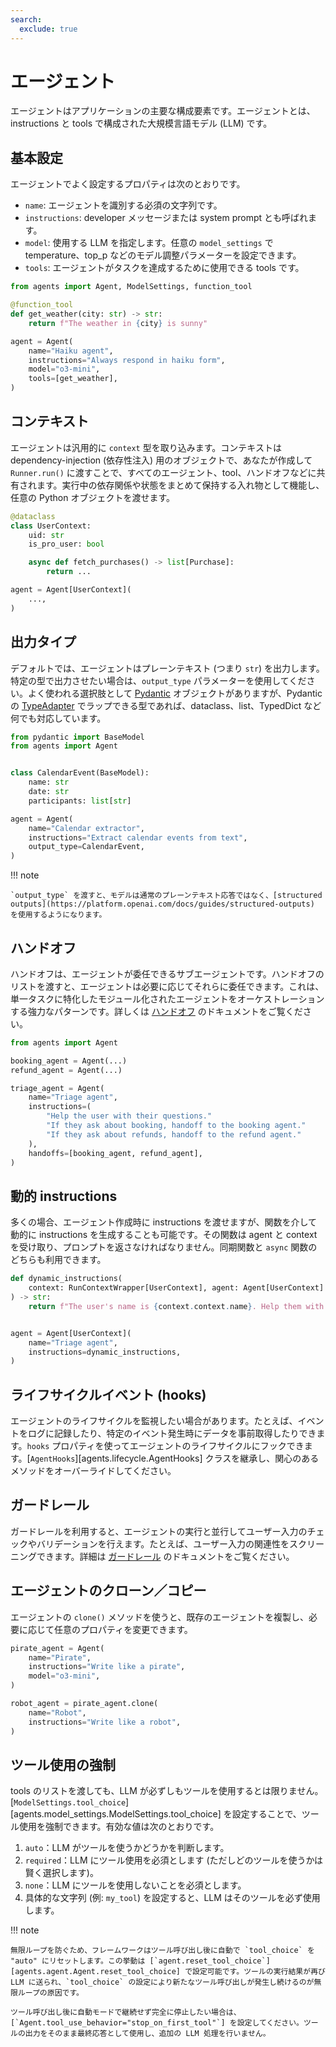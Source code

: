 ```yaml
---
search:
  exclude: true
---
```

# エージェント

エージェントはアプリケーションの主要な構成要素です。エージェントとは、instructions と tools で構成された大規模言語モデル (LLM) です。

## 基本設定

エージェントでよく設定するプロパティは次のとおりです。

-   `name`: エージェントを識別する必須の文字列です。  
-   `instructions`: developer メッセージまたは system prompt とも呼ばれます。  
-   `model`: 使用する LLM を指定します。任意の `model_settings` で temperature、top_p などのモデル調整パラメーターを設定できます。  
-   `tools`: エージェントがタスクを達成するために使用できる tools です。  

```python
from agents import Agent, ModelSettings, function_tool

@function_tool
def get_weather(city: str) -> str:
    return f"The weather in {city} is sunny"

agent = Agent(
    name="Haiku agent",
    instructions="Always respond in haiku form",
    model="o3-mini",
    tools=[get_weather],
)
```

## コンテキスト

エージェントは汎用的に `context` 型を取り込みます。コンテキストは dependency-injection (依存性注入) 用のオブジェクトで、あなたが作成して `Runner.run()` に渡すことで、すべてのエージェント、tool、ハンドオフなどに共有されます。実行中の依存関係や状態をまとめて保持する入れ物として機能し、任意の Python オブジェクトを渡せます。

```python
@dataclass
class UserContext:
    uid: str
    is_pro_user: bool

    async def fetch_purchases() -> list[Purchase]:
        return ...

agent = Agent[UserContext](
    ...,
)
```

## 出力タイプ

デフォルトでは、エージェントはプレーンテキスト (つまり `str`) を出力します。特定の型で出力させたい場合は、`output_type` パラメーターを使用してください。よく使われる選択肢として [Pydantic](https://docs.pydantic.dev/) オブジェクトがありますが、Pydantic の [TypeAdapter](https://docs.pydantic.dev/latest/api/type_adapter/) でラップできる型であれば、dataclass、list、TypedDict など何でも対応しています。

```python
from pydantic import BaseModel
from agents import Agent


class CalendarEvent(BaseModel):
    name: str
    date: str
    participants: list[str]

agent = Agent(
    name="Calendar extractor",
    instructions="Extract calendar events from text",
    output_type=CalendarEvent,
)
```

!!! note

    `output_type` を渡すと、モデルは通常のプレーンテキスト応答ではなく、[structured outputs](https://platform.openai.com/docs/guides/structured-outputs) を使用するようになります。

## ハンドオフ

ハンドオフは、エージェントが委任できるサブエージェントです。ハンドオフのリストを渡すと、エージェントは必要に応じてそれらに委任できます。これは、単一タスクに特化したモジュール化されたエージェントをオーケストレーションする強力なパターンです。詳しくは [ハンドオフ](handoffs.md) のドキュメントをご覧ください。

```python
from agents import Agent

booking_agent = Agent(...)
refund_agent = Agent(...)

triage_agent = Agent(
    name="Triage agent",
    instructions=(
        "Help the user with their questions."
        "If they ask about booking, handoff to the booking agent."
        "If they ask about refunds, handoff to the refund agent."
    ),
    handoffs=[booking_agent, refund_agent],
)
```

## 動的 instructions

多くの場合、エージェント作成時に instructions を渡せますが、関数を介して動的に instructions を生成することも可能です。その関数は agent と context を受け取り、プロンプトを返さなければなりません。同期関数と `async` 関数のどちらも利用できます。

```python
def dynamic_instructions(
    context: RunContextWrapper[UserContext], agent: Agent[UserContext]
) -> str:
    return f"The user's name is {context.context.name}. Help them with their questions."


agent = Agent[UserContext](
    name="Triage agent",
    instructions=dynamic_instructions,
)
```

## ライフサイクルイベント (hooks)

エージェントのライフサイクルを監視したい場合があります。たとえば、イベントをログに記録したり、特定のイベント発生時にデータを事前取得したりできます。`hooks` プロパティを使ってエージェントのライフサイクルにフックできます。[`AgentHooks`][agents.lifecycle.AgentHooks] クラスを継承し、関心のあるメソッドをオーバーライドしてください。

## ガードレール

ガードレールを利用すると、エージェントの実行と並行してユーザー入力のチェックやバリデーションを行えます。たとえば、ユーザー入力の関連性をスクリーニングできます。詳細は [ガードレール](guardrails.md) のドキュメントをご覧ください。

## エージェントのクローン／コピー

エージェントの `clone()` メソッドを使うと、既存のエージェントを複製し、必要に応じて任意のプロパティを変更できます。

```python
pirate_agent = Agent(
    name="Pirate",
    instructions="Write like a pirate",
    model="o3-mini",
)

robot_agent = pirate_agent.clone(
    name="Robot",
    instructions="Write like a robot",
)
```

## ツール使用の強制

tools のリストを渡しても、LLM が必ずしもツールを使用するとは限りません。[`ModelSettings.tool_choice`][agents.model_settings.ModelSettings.tool_choice] を設定することで、ツール使用を強制できます。有効な値は次のとおりです。

1. `auto`：LLM がツールを使うかどうかを判断します。  
2. `required`：LLM にツール使用を必須とします (ただしどのツールを使うかは賢く選択します)。  
3. `none`：LLM にツールを使用しないことを必須とします。  
4. 具体的な文字列 (例: `my_tool`) を設定すると、LLM はそのツールを必ず使用します。  

!!! note

    無限ループを防ぐため、フレームワークはツール呼び出し後に自動で `tool_choice` を "auto" にリセットします。この挙動は [`agent.reset_tool_choice`][agents.agent.Agent.reset_tool_choice] で設定可能です。ツールの実行結果が再び LLM に送られ、`tool_choice` の設定により新たなツール呼び出しが発生し続けるのが無限ループの原因です。

    ツール呼び出し後に自動モードで継続せず完全に停止したい場合は、[`Agent.tool_use_behavior="stop_on_first_tool"`] を設定してください。ツールの出力をそのまま最終応答として使用し、追加の LLM 処理を行いません。